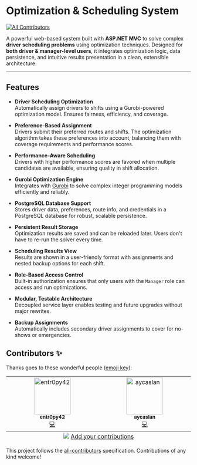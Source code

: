 # Optimization & Scheduling System
<!-- ALL-CONTRIBUTORS-BADGE:START - Do not remove or modify this section -->
[![All Contributors](https://img.shields.io/badge/all_contributors-2-orange.svg?style=flat-square)](#contributors-)
<!-- ALL-CONTRIBUTORS-BADGE:END -->

A powerful web-based system built with **ASP.NET MVC** to solve complex **driver scheduling problems** using optimization techniques. Designed for **both driver & manager-level users**, it integrates optimization logic, data persistence, and intuitive results presentation in a clean, extensible architecture.

---

## Features

- **Driver Scheduling Optimization**  
  Automatically assign drivers to shifts using a Gurobi-powered optimization model. Ensures fairness, efficiency, and coverage.

- **Preference-Based Assignment**  
  Drivers submit their preferred routes and shifts. The optimization algorithm takes these preferences into account, balancing them with coverage requirements and performance scores.

- **Performance-Aware Scheduling**  
  Drivers with higher performance scores are favored when multiple candidates are available, ensuring quality in shift allocation.

- **Gurobi Optimization Engine**  
  Integrates with [Gurobi](https://www.gurobi.com/) to solve complex integer programming models efficiently and reliably.

- **PostgreSQL Database Support**  
  Stores driver data, preferences, route info, and credentials in a PostgreSQL database for robust, scalable persistence.

- **Persistent Result Storage**  
  Optimization results are saved and can be reloaded later. Users don't have to re-run the solver every time.

- **Scheduling Results View**  
  Results are shown in a user-friendly format with assignments and nested backup options for each shift.

- **Role-Based Access Control**  
  Built-in authorization ensures that only users with the `Manager` role can access and run optimizations.

- **Modular, Testable Architecture**  
  Decoupled service layer enables testing and future upgrades without major rewrites.

- **Backup Assignments**  
  Automatically includes secondary driver assignments to cover for no-shows or emergencies.



## Contributors ✨

Thanks goes to these wonderful people ([emoji key](https://allcontributors.org/docs/en/emoji-key)):

<!-- ALL-CONTRIBUTORS-LIST:START - Do not remove or modify this section -->
<!-- prettier-ignore-start -->
<!-- markdownlint-disable -->
<table>
  <tbody>
    <tr>
      <td align="center" valign="top" width="14.28%"><a href="https://github.com/entr0py42"><img src="https://avatars.githubusercontent.com/u/60400979?v=4?s=100" width="100px;" alt="entr0py42"/><br /><sub><b>entr0py42</b></sub></a><br /><a href="https://github.com/entr0py42/Optimisation-and-Scheduling-System/commits?author=entr0py42" title="Code">💻</a></td>
      <td align="center" valign="top" width="14.28%"><a href="https://github.com/aycaslan"><img src="https://avatars.githubusercontent.com/u/203072266?v=4?s=100" width="100px;" alt="aycaslan"/><br /><sub><b>aycaslan</b></sub></a><br /><a href="https://github.com/entr0py42/Optimisation-and-Scheduling-System/commits?author=aycaslan" title="Code">💻</a></td>
    </tr>
  </tbody>
  <tfoot>
    <tr>
      <td align="center" size="13px" colspan="7">
        <img src="https://raw.githubusercontent.com/all-contributors/all-contributors-cli/1b8533af435da9854653492b1327a23a4dbd0a10/assets/logo-small.svg">
          <a href="https://all-contributors.js.org/docs/en/bot/usage">Add your contributions</a>
        </img>
      </td>
    </tr>
  </tfoot>
</table>

<!-- markdownlint-restore -->
<!-- prettier-ignore-end -->

<!-- ALL-CONTRIBUTORS-LIST:END -->

This project follows the [all-contributors](https://github.com/all-contributors/all-contributors) specification. Contributions of any kind welcome!